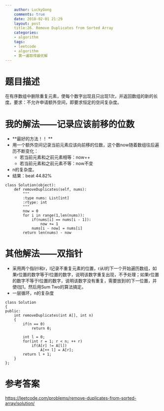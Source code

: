 ```yaml
---
    author: LuckyGong
    comments: true
    date: 2018-02-01 21:29
    layout: post
    title:26. Remove Duplicates from Sorted Array
    categories:
    - algorithm
    tags:
    - leetcode
    - algorithm
    - 第一遍取得最优解
---
```


# 题目描述

在有序数组中删除重复元素，使每个数字出现且只出现1次，并返回数组的新的长度。要求：不允许申请额外空间，即要求恒定的空间复杂度。

# 我的解法——记录应该前移的位数

- **最好的方法！！ **
- 用一个额外空间记录当前元素应该向前移的位数，这个数now随着数组往后遍历不断变化：
  - 若当前元素和之前元素相等：now++
  - 若当前元素和之前元素不等：now不变
- n的复杂度。
- 结果：beat 44.82%

```
class Solution(object):
    def removeDuplicates(self, nums):
        """
        :type nums: List[int]
        :rtype: int
        """
        now = 0
        for i in range(1,len(nums)):
            if(nums[i] == nums[i - 1]):
                now += 1
            nums[i - now] = nums[i]
        return len(nums) - now
```

# 其他解法——双指针

- 采用两个指针l和r，l记录不重复元素的位置，r从l的下一个开始遍历数组，如果r位置的数字等于l位置的数字，说明该数字重复出现，不予处理；如果r位置的数字不等于l位置的数字，说明该数字没有重复，需要放到l的下一位置，并使l加1。然后用Sum Two的算法搞定。 
- 一层循环，n的复杂度

```
class Solution
{
public:
    int removeDuplicates(int A[], int n)
    {
        if(n == 0)
            return 0;
        
        int l = 0;
        for(int r = 1; r < n; ++ r)
            if(A[r] != A[l])
                A[++ l] = A[r];
        return l + 1;
    }
};
```

# 参考答案

https://leetcode.com/problems/remove-duplicates-from-sorted-array/solution/